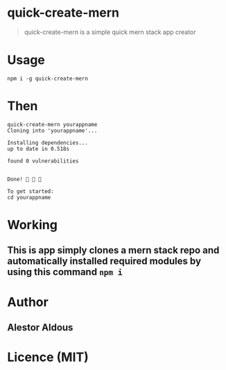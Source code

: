 # quick-create-mern
> quick-create-mern is a simple quick mern stack app creator 

# Usage 

```npm i -g quick-create-mern```

# Then


```
quick-create-mern yourappname
Cloning into 'yourappname'...

Installing dependencies...
up to date in 0.518s

found 0 vulnerabilities


Done! 🚀 🚀 🏁

To get started:
cd yourappname

```
# Working 

## This is app simply clones a mern stack repo and automatically installed required modules by using this command ```npm i ```

# Author

## Alestor Aldous

# Licence (MIT)